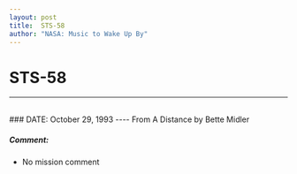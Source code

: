 ```yaml
---
layout: post
title:  STS-58
author: "NASA: Music to Wake Up By"
---
```


# STS-58
----
<br/>
### DATE: October 29, 1993
----
From A Distance by Bette Midler

##### Comment:
* No mission comment
